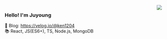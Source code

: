 <img align='right' src="https://github-readme-stats.vercel.app/api?username=tTab1204&show_icons=true&theme=tokyonight" />

### Hello! I'm Juyoung
🔧 Blog: https://velog.io/@ken1204 <br />
📚 React, JS(ES6+), TS, Node.js, MongoDB



